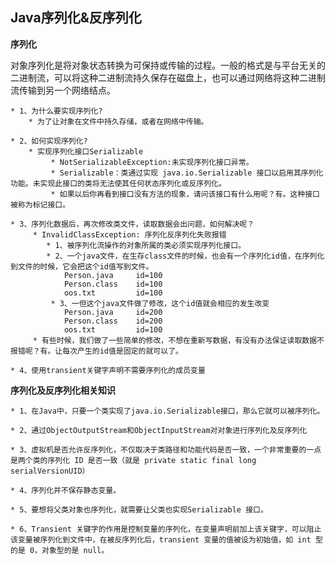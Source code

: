 ## Java序列化&反序列化 ##

**序列化**

   对象序列化是将对象状态转换为可保持或传输的过程。一般的格式是与平台无关的二进制流，可以将这种二进制流持久保存在磁盘上，也可以通过网络将这种二进制流传输到另一个网络结点。

	* 1、为什么要实现序列化?
	 	* 为了让对象在文件中持久存储，或者在网络中传输。
	 	
	* 2、如何实现序列化?
		* 实现序列化接口Serializable
			 * NotSerializableException:未实现序列化接口异常。
			 * Serializable：类通过实现 java.io.Serializable 接口以启用其序列化功能。未实现此接口的类将无法使其任何状态序列化或反序列化。
			 * 如果以后你再看到接口没有方法的现象，请问该接口有什么用呢？有。这种接口被称为标记接口。
			 		
	* 3、序列化数据后，再次修改类文件，读取数据会出问题，如何解决呢？
		 * InvalidClassException: 序列化反序列化失败报错
		    * 1、被序列化流操作的对象所属的类必须实现序列化接口。
		    * 2、一个java文件，在生存class文件的时候，也会有一个序列化id值，在序列化到文件的时候，它会把这个id值写到文件。
		  		Person.java		id=100
		  	    Person.class	id=100
		 		oos.txt			id=100
		     * 3、一但这个java文件做了修改，这个id值就会相应的发生改变
		  		Person.java		id=200
		 		Person.class 	id=200
		  		oos.txt			id=100
		 * 有些时候，我们做了一些简单的修改，不想在重新写数据，有没有办法保证读取数据不报错呢？有。让每次产生的id值是固定的就可以了。

	* 4、使用transient关键字声明不需要序列化的成员变量



**序列化及反序列化相关知识**

	* 1、在Java中，只要一个类实现了java.io.Serializable接口，那么它就可以被序列化。
	
	* 2、通过ObjectOutputStream和ObjectInputStream对对象进行序列化及反序列化
	
	* 3、虚拟机是否允许反序列化，不仅取决于类路径和功能代码是否一致，一个非常重要的一点是两个类的序列化 ID 是否一致（就是 private static final long serialVersionUID）
	
	* 4、序列化并不保存静态变量。
	
	* 5、要想将父类对象也序列化，就需要让父类也实现Serializable 接口。
	
	* 6、Transient 关键字的作用是控制变量的序列化，在变量声明前加上该关键字，可以阻止该变量被序列化到文件中，在被反序列化后，transient 变量的值被设为初始值，如 int 型的是 0，对象型的是 null。
